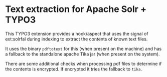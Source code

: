 Text extraction for Apache Solr + TYPO3
=======================================

This TYPO3 extension provides a hook/aspect that uses the signal of ext:solrfal during indexing to extract the contents 
of known text files.
 
It uses the binary `pdftotext` for this (when present on the machine) and has a fallback to the standalone apache Tika jar (when present on the system).

There are some additional checks when processing pdf files to determine if the contents is encrypted. 
If encrypted it tries the fallback to `tika`. 

